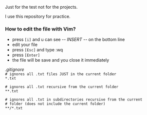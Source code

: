 Just for the test not for the projects.

I use this repository for practice.

### How to edit the file with Vim?
* press `[i]` and u can see *-- INSERT --* on the bottom line
* edit your file
* press `[Esc]` and type :wq
* press `[Enter]`
* the file will be save and you close it immediately

*.gitignore*  
`# ignores all .txt files JUST in the current folder`  
`*.txt`
 
`# ignores all .txt recursive from the current folder`  
`**.txt`
 
`# ignores all .txt in subdirectories recursive from the current`  
`# folder (does not include the current folder)`  
`**/*.txt`